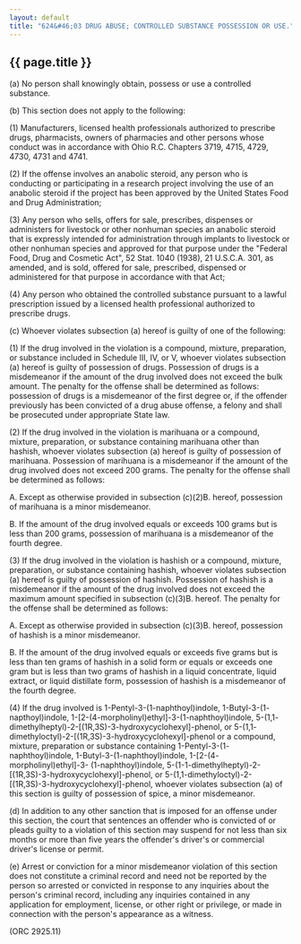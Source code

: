 ```yaml
---
layout: default
title: "624&#46;03 DRUG ABUSE; CONTROLLED SUBSTANCE POSSESSION OR USE."
---
```


{{ page.title }}
----------------

(a) No person shall knowingly obtain, possess or use a controlled substance.

(b) This section does not apply to the following:

(1) Manufacturers, licensed health professionals authorized to prescribe drugs, pharmacists, owners of pharmacies and other persons whose conduct was in accordance with Ohio R.C. Chapters 3719, 4715, 4729, 4730, 4731 and 4741.

(2) If the offense involves an anabolic steroid, any person who is conducting or participating in a research project involving the use of an anabolic steroid if the project has been approved by the United States Food and Drug Administration;

(3) Any person who sells, offers for sale, prescribes, dispenses or administers for livestock or other nonhuman species an anabolic steroid that is expressly intended for administration through implants to livestock or other nonhuman species and approved for that purpose under the &quot;Federal Food, Drug and Cosmetic Act&quot;, 52 Stat. 1040 (1938), 21 U.S.C.A. 301, as amended, and is sold, offered for sale, prescribed, dispensed or administered for that purpose in accordance with that Act;

(4) Any person who obtained the controlled substance pursuant to a lawful prescription issued by a licensed health professional authorized to prescribe drugs.

(c) Whoever violates subsection (a) hereof is guilty of one of the following:

(1) If the drug involved in the violation is a compound, mixture, preparation, or substance included in Schedule III, IV, or V, whoever violates subsection (a) hereof is guilty of possession of drugs. Possession of drugs is a misdemeanor if the amount of the drug involved does not exceed the bulk amount. The penalty for the offense shall be determined as follows: possession of drugs is a misdemeanor of the first degree or, if the offender previously has been convicted of a drug abuse offense, a felony and shall be prosecuted under appropriate State law.

(2) If the drug involved in the violation is marihuana or a compound, mixture, preparation, or substance containing marihuana other than hashish, whoever violates subsection (a) hereof is guilty of possession of marihuana. Possession of marihuana is a misdemeanor if the amount of the drug involved does not exceed 200 grams. The penalty for the offense shall be determined as follows:

  A. Except as otherwise provided in subsection (c)(2)B. hereof, possession of marihuana is a minor misdemeanor.

  B. If the amount of the drug involved equals or exceeds 100 grams but is less than 200 grams, possession of marihuana is a misdemeanor of the fourth degree.

(3) If the drug involved in the violation is hashish or a compound, mixture, preparation, or substance containing hashish, whoever violates subsection (a) hereof is guilty of possession of hashish. Possession of hashish is a misdemeanor if the amount of the drug involved does not exceed the maximum amount specified in subsection (c)(3)B. hereof. The penalty for the offense shall be determined as follows:

  A. Except as otherwise provided in subsection (c)(3)B. hereof, possession of hashish is a minor misdemeanor.

  B. If the amount of the drug involved equals or exceeds five grams but is less than ten grams of hashish in a solid form or equals or exceeds one gram but is less than two grams of hashish in a liquid concentrate, liquid extract, or liquid distillate form, possession of hashish is a misdemeanor of the fourth degree.

(4) If the drug involved is 1-Pentyl-3-(1-naphthoyl)indole, 1-Butyl-3-(1- napthoyl)indole, 1-[2-(4-morpholinyl)ethyl]-3-(1-naphthoyl)indole, 5-(1,1- dimethylheptyl)-2-[(1R,3S)-3-hydroxycyclohexyl]-phenol, or 5-(1,1- dimethyloctyl)-2-[(1R,3S)-3-hydroxycyclohexyl]-phenol or a compound, mixture, preparation or substance containing 1-Pentyl-3-(1- naphthoyl)indole, 1-Butyl-3-(1-naphthoyl)indole, 1-[2-(4- morpholinyl)ethyl]-3- (1-naphthoyl)indole, 5-(1-1-dimethylheptyl)-2- [(1R,3S)-3-hydroxycyclohexyl]-phenol, or 5-(1,1-dimethyloctyl)-2- [(1R,3S)-3-hydroxycyclohexyl]-phenol, whoever violates subsection (a) of this section is guilty of possession of spice, a minor misdemeanor.

(d) In addition to any other sanction that is imposed for an offense under this section, the court that sentences an offender who is convicted of or pleads guilty to a violation of this section may suspend for not less than six months or more than five years the offender's driver's or commercial driver's license or permit.

(e) Arrest or conviction for a minor misdemeanor violation of this section does not constitute a criminal record and need not be reported by the person so arrested or convicted in response to any inquiries about the person's criminal record, including any inquiries contained in any application for employment, license, or other right or privilege, or made in connection with the person's appearance as a witness. 

(ORC 2925.11)